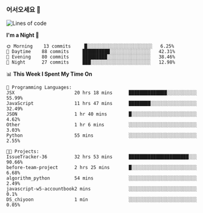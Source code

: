 ### 어서오세요 👋

<!--START_SECTION:waka-->
![Lines of code](https://img.shields.io/badge/From%20Hello%20World%20I%27ve%20Written-5.6%20million%20lines%20of%20code-blue)

**I'm a Night 🦉** 

```text
🌞 Morning    13 commits     █░░░░░░░░░░░░░░░░░░░░░░░░   6.25% 
🌆 Daytime    88 commits     ██████████░░░░░░░░░░░░░░░   42.31% 
🌃 Evening    80 commits     █████████░░░░░░░░░░░░░░░░   38.46% 
🌙 Night      27 commits     ███░░░░░░░░░░░░░░░░░░░░░░   12.98%

```


📊 **This Week I Spent My Time On** 

```text
💬 Programming Languages: 
JSX                      20 hrs 18 mins      ██████████████░░░░░░░░░░░   55.99% 
JavaScript               11 hrs 47 mins      ████████░░░░░░░░░░░░░░░░░   32.49% 
JSON                     1 hr 40 mins        █░░░░░░░░░░░░░░░░░░░░░░░░   4.62% 
Other                    1 hr 6 mins         ░░░░░░░░░░░░░░░░░░░░░░░░░   3.03% 
Python                   55 mins             ░░░░░░░░░░░░░░░░░░░░░░░░░   2.55%

🐱‍💻 Projects: 
IssueTracker-36          32 hrs 53 mins      ██████████████████████░░░   90.66% 
before-team-project      2 hrs 25 mins       █░░░░░░░░░░░░░░░░░░░░░░░░   6.68% 
algorithm_python         54 mins             ░░░░░░░░░░░░░░░░░░░░░░░░░   2.49% 
javascript-w5-accountbook2 mins              ░░░░░░░░░░░░░░░░░░░░░░░░░   0.1% 
DS_chiyoon               1 min               ░░░░░░░░░░░░░░░░░░░░░░░░░   0.05%

```


<!--END_SECTION:waka-->
